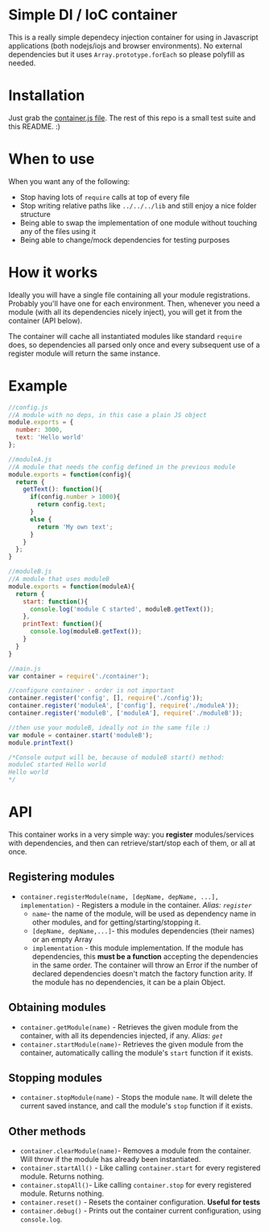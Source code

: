 # Simple DI / IoC container

This is a really simple dependecy injection container for using in Javascript applications (both nodejs/iojs and browser environments). No external dependencies but it uses `Array.prototype.forEach` so please polyfill as needed.

# Installation
Just grab the [container.js file](https://github.com/cdelaorden/jscontainer/blob/master/container.js). The rest of this repo is a small test suite and this README. :)

# When to use
When you want any of the following:

* Stop having lots of `require` calls at top of every file
* Stop writing relative paths like `../../../lib` and still enjoy a nice folder structure
* Being able to swap the implementation of one module without touching any of the files using it
* Being able to change/mock dependencies for testing purposes

# How it works
Ideally you will have a single file containing all your module registrations. Probably you'll have one for each environment. Then, whenever you need a module (with all its dependencies nicely inject), you will get it from the container (API below).

The container will cache all instantiated modules like standard `require` does, so dependencies all parsed only once and every subsequent use of a register module will return the same instance.

# Example

```javascript
//config.js
//A module with no deps, in this case a plain JS object
module.exports = {
  number: 3000,
  text: 'Hello world'
};

//moduleA.js
//A module that needs the config defined in the previous module
module.exports = function(config){
  return {
    getText(): function(){
      if(config.number > 1000){
        return config.text;
      }
      else {
        return 'My own text';
      }
    }
  };
}

//moduleB.js
//A module that uses moduleB
module.exports = function(moduleA){
  return {
    start: function(){
      console.log('module C started', moduleB.getText());
    },
    printText: function(){
      console.log(moduleB.getText());
    }
  }
}

//main.js
var container = require('./container');

//configure container - order is not important
container.register('config', [], require('./config'));
container.register('moduleA', ['config'], require('./moduleA'));
container.register('moduleB', ['moduleA'], require('./moduleB'));

//then use your moduleB, ideally not in the same file :)
var module = container.start('moduleB');
module.printText()

/*Console output will be, because of moduleB start() method:
moduleC started Hello world
Hello world
*/
```

# API

This container works in a very simple way: you **register** modules/services with dependencies, and then can retrieve/start/stop each of them, or all at once.

## Registering modules

* `container.registerModule(name, [depName, depName, ...], implementation)` - Registers a module in the container. *Alias: `register`*
  * `name`- the name of the module, will be used as dependency name in other modules, and for getting/starting/stopping it.
  * `[depName, depName,...]`- this modules dependencies (their names) or an empty Array
  * `implementation` - this module implementation. If the module has dependencies, this **must be a function** accepting the dependencies in the same order. The container will throw an Error if the number of declared dependencies doesn't match the factory function arity. If the module has no dependencies, it can be a plain Object.

## Obtaining modules
* `container.getModule(name)` - Retrieves the given module from the container, with all its dependencies injected, if any. *Alias: `get`*
* `container.startModule(name)`- Retrieves the given module from the container, automatically calling the module's `start` function if it exists.

## Stopping modules
* `container.stopModule(name)` - Stops the module `name`. It will delete the current saved instance, and call the module's `stop` function if it exists. 

## Other methods
* `container.clearModule(name)`- Removes a module from the container. Will throw if the module has already been instantiated.
* `container.startAll()` - Like calling `container.start` for every registered module. Returns nothing.
* `container.stopAll()`- Like calling `container.stop` for every registered module. Returns nothing.
* `container.reset()` - Resets the container configuration. **Useful for tests**
* `container.debug()` - Prints out the container current configuration, using `console.log`.

